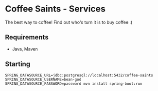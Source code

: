 # Coffee Saints - Services

The best way to coffee! Find out who's turn it is to buy coffee :)

## Requirements

* Java, Maven

## Starting

```
SPRING_DATASOURCE_URL=jdbc:postgresql://localhost:5432/coffee-saints SPRING_DATASOURCE_USERNAME=bean-god SPRING_DATASOURCE_PASSWORD=password mvn install spring-boot:run
```